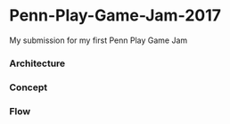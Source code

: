 # Penn-Play-Game-Jam-2017
My submission for my first Penn Play Game Jam

### Architecture

### Concept

### Flow

